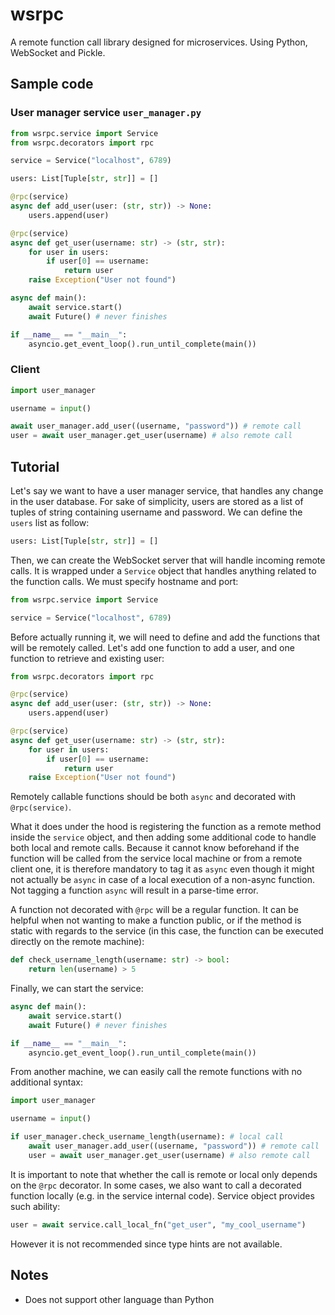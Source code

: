 # wsrpc
A remote function call library designed for microservices.
Using Python, WebSocket and Pickle.

## Sample code

### User manager service `user_manager.py`
```python
from wsrpc.service import Service
from wsrpc.decorators import rpc

service = Service("localhost", 6789)

users: List[Tuple[str, str]] = []

@rpc(service)
async def add_user(user: (str, str)) -> None:
    users.append(user)

@rpc(service)
async def get_user(username: str) -> (str, str):
    for user in users:
        if user[0] == username:
            return user
    raise Exception("User not found")

async def main():
    await service.start()
    await Future() # never finishes

if __name__ == "__main__":
    asyncio.get_event_loop().run_until_complete(main())
```

### Client

```python
import user_manager

username = input()

await user_manager.add_user((username, "password")) # remote call
user = await user_manager.get_user(username) # also remote call
```

## Tutorial
Let's say we want to have a user manager service, that
handles any change in the user database. For sake of simplicity,
users are 
stored as a list of tuples of string containing 
username and password. We can define the `users` list as follow:

```python
users: List[Tuple[str, str]] = []
```

Then, we can create the WebSocket server that
will handle incoming remote calls. It is wrapped under a `Service`
object that handles anything related to the function calls. We
must specify hostname and port:
```python
from wsrpc.service import Service

service = Service("localhost", 6789)
```

Before actually running it, we will need to define
and add the functions that will be remotely called.
Let's add one function to add a user, and one function 
to retrieve and existing user:

```python
from wsrpc.decorators import rpc

@rpc(service)
async def add_user(user: (str, str)) -> None:
    users.append(user)

@rpc(service)
async def get_user(username: str) -> (str, str):
    for user in users:
        if user[0] == username:
            return user
    raise Exception("User not found")
```

Remotely callable functions should be both `async`
and decorated with `@rpc(service)`. 


What it does under the hood is registering the 
function as a remote method inside the `service`
object, and then adding some additional code to
handle both local and remote calls. Because it 
cannot know beforehand if the function will be 
called from the service local machine or from a remote client one,
it is therefore mandatory to tag it as `async` 
even though it might not actually be `async` in case
of a local execution of a non-async function. 
Not tagging a function `async` will result in a parse-time
error.

A function not decorated with `@rpc` will be 
a regular function. It can be helpful when not 
wanting to make a function public, or if the method is 
static with regards to the service (in this case, the function
can be executed directly on the remote machine):

```python
def check_username_length(username: str) -> bool:
    return len(username) > 5
```

Finally, we can start the service:

```python
async def main():
    await service.start()
    await Future() # never finishes

if __name__ == "__main__":
    asyncio.get_event_loop().run_until_complete(main())
```
From another machine, we can easily call the 
remote functions with no additional syntax:

```python
import user_manager

username = input()

if user_manager.check_username_length(username): # local call
    await user_manager.add_user((username, "password")) # remote call
    user = await user_manager.get_user(username) # also remote call
```

It is important to note that whether the call is remote or local 
only depends
 on the `@rpc` decorator. In some cases, we also want to call a 
decorated function locally (e.g. in the service internal code).
Service object provides such ability:

```python
user = await service.call_local_fn("get_user", "my_cool_username")
```

However it is not recommended since type hints are not available.

## Notes
- Does not support other language than Python